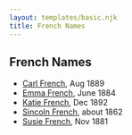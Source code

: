 ```yaml
---
layout: templates/basic.njk
title: French Names
---
```

## French Names
- [Carl French](/people/5/56637000), Aug 1889
- [Emma French](/people/4/42805740), June 1884
- [Katie French](/people/2/2635370), Dec 1892
- [Sincoln French](/people/6/69338120), about 1862
- [Susie French](/people/1/14699520), Nov 1881